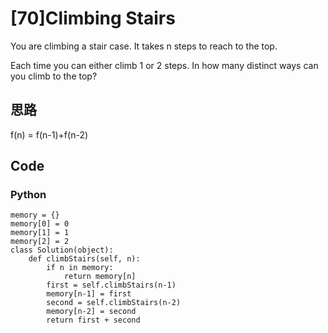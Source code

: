 # [70]Climbing Stairs

You are climbing a stair case. It takes n steps to reach to the top.

Each time you can either climb 1 or 2 steps. In how many distinct ways can you climb to the top?

## 思路
f(n) = f(n-1)+f(n-2)

## Code

### Python

```
memory = {}
memory[0] = 0
memory[1] = 1
memory[2] = 2
class Solution(object):
    def climbStairs(self, n):
        if n in memory:
            return memory[n]
        first = self.climbStairs(n-1)
        memory[n-1] = first
        second = self.climbStairs(n-2)
        memory[n-2] = second
        return first + second
```



